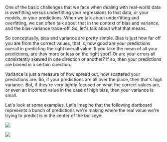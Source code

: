 One of the basic challenges that we face when dealing with real-world data is overfitting versus underfitting your regressions to that data, or your models, or your predictions. When we talk about underfitting and overfitting, we can often talk about that in the context of bias and variance, and the bias-variance trade-off. So, let's talk about what that means.

So conceptually, bias and variance are pretty simple. Bias is just how far off you are from the correct values, that is, how good are your predictions overall in predicting the right overall value. If you take the mean of all your predictions, are they more or less on the right spot? Or are your errors all consistently skewed in one direction or another? If so, then your predictions are biased in a certain direction.

Variance is just a measure of how spread out, how scattered your predictions are. So, if your predictions are all over the place, then that's high variance. But, if they're very tightly focused on what the correct values are, or even an incorrect value in the case of high bias, then your variance is small.

Let's look at some examples. Let's imagine that the following dartboard represents a bunch of predictions we're making where the real value we're trying to predict is in the center of the bullseye:

![](https://github.com/fenago/katacoda-scenarios/raw/master/datascience-machine-learning/datascience-machine-learning-chapter-08/steps/3/1.png)

![](https://github.com/fenago/katacoda-scenarios/raw/master/datascience-machine-learning/datascience-machine-learning-chapter-08/steps/3/1-1.png)
